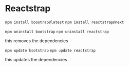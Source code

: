 # Reactstrap

`npm install boostrap@latest`
`npm install reactstrap@next`

`npm uninstall bootstrap`
`npm uninstall reactstrap`

this removes the dependencies

`npm update bootstrap`
`npm update reactstrap`

this updates the dependencies

